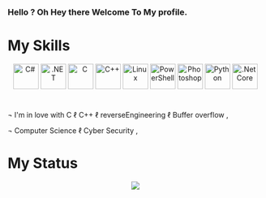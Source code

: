 ### Hello ? Oh Hey there Welcome To My **profile**.

# My Skills

<div align="center" dir="auto">  
<a href="https://docs.microsoft.com/en-us/dotnet/csharp/" rel="nofollow"><img src="https://camo.githubusercontent.com/4b531cb6c6f84985cc6a8300381d38ffa2fbf4a5758123b64c76de34d54679dc/68747470733a2f2f70726f66696c696e61746f722e7269736861762e6465762f736b696c6c732d6173736574732f6373686172702d6f726967696e616c2e737667" alt="C#" height="50" data-canonical-src="https://profilinator.rishav.dev/skills-assets/csharp-original.svg" style="max-width: 100%;"></a>  
<a href="https://dotnet.microsoft.com/download/dotnet-framework" rel="nofollow"><img src="https://camo.githubusercontent.com/5c857bdb4d79fd49a2b9b1974f48005f054a02fe559b311cfbb183190501bd6f/68747470733a2f2f70726f66696c696e61746f722e7269736861762e6465762f736b696c6c732d6173736574732f646f742d6e65742d6f726967696e616c2d776f72646d61726b2e737667" alt=".NET" height="50" data-canonical-src="https://profilinator.rishav.dev/skills-assets/dot-net-original-wordmark.svg" style="max-width: 100%;"></a>  
<a href="https://www.cprogramming.com/" rel="nofollow"><img src="https://camo.githubusercontent.com/61547887a8075613f22e610350efa9cdfbcf8086cd1ec95afe2cc0f8d4efc1cd/68747470733a2f2f70726f66696c696e61746f722e7269736861762e6465762f736b696c6c732d6173736574732f632d6f726967696e616c2e737667" alt="C" height="50" data-canonical-src="https://profilinator.rishav.dev/skills-assets/c-original.svg" style="max-width: 100%;"></a>  
<a href="https://www.cplusplus.com/" rel="nofollow"><img src="https://camo.githubusercontent.com/769631bdeadbcc2fa2e9768fbc91392503b30515ad75f25063eeb4ec38550b22/68747470733a2f2f70726f66696c696e61746f722e7269736861762e6465762f736b696c6c732d6173736574732f63706c7573706c75732d6f726967696e616c2e737667" alt="C++" height="50" data-canonical-src="https://profilinator.rishav.dev/skills-assets/cplusplus-original.svg" style="max-width: 100%;"></a>  
<a href="https://www.linux.org/" rel="nofollow"><img src="https://camo.githubusercontent.com/e9f60ba733b4d83b7256d8b6e368c5d0c2f409bd65e9f9a6fda49af628770953/68747470733a2f2f70726f66696c696e61746f722e7269736861762e6465762f736b696c6c732d6173736574732f6c696e75782d6f726967696e616c2e737667" alt="Linux" height="50" data-canonical-src="https://profilinator.rishav.dev/skills-assets/linux-original.svg" style="max-width: 100%;"></a>  
<a href="https://docs.microsoft.com/en-us/powershell/" rel="nofollow"><img src="https://camo.githubusercontent.com/ebbef1a6c2a43a4496d8fd5d2aa7755ee7d49e105077505a8815d96ed5c11eb5/68747470733a2f2f70726f66696c696e61746f722e7269736861762e6465762f736b696c6c732d6173736574732f706f7765727368656c6c2e706e67" alt="PowerShell" height="50" data-canonical-src="https://profilinator.rishav.dev/skills-assets/powershell.png" style="max-width: 100%;"></a>  
<a href="https://www.adobe.com/in/products/photoshop.html" rel="nofollow"><img src="https://camo.githubusercontent.com/13e224fcf86a9159eef3fa89c08052a116a351ce315d3ade369bb54e8a9491ab/68747470733a2f2f70726f66696c696e61746f722e7269736861762e6465762f736b696c6c732d6173736574732f70686f746f73686f702d706c61696e2e737667" alt="Photoshop" height="50" data-canonical-src="https://profilinator.rishav.dev/skills-assets/photoshop-plain.svg" style="max-width: 100%;"></a>  
<a href="https://www.python.org/" rel="nofollow"><img src="https://camo.githubusercontent.com/dcf464fd11981a7f7b93526a5594267213c8a9112346768d796be56031ac0b26/68747470733a2f2f70726f66696c696e61746f722e7269736861762e6465762f736b696c6c732d6173736574732f707974686f6e2d6f726967696e616c2e737667" alt="Python" height="50" data-canonical-src="https://profilinator.rishav.dev/skills-assets/python-original.svg" style="max-width: 100%;"></a>  
<a href="https://dotnet.microsoft.com/download" rel="nofollow"><img src="https://camo.githubusercontent.com/9507520b50e9ca9dd5ddb513fd544edf811970924a21be69a63d499136c0427f/68747470733a2f2f70726f66696c696e61746f722e7269736861762e6465762f736b696c6c732d6173736574732f646f746e6574636f72652e706e67" alt=".Net Core" height="50" data-canonical-src="https://profilinator.rishav.dev/skills-assets/dotnetcore.png" style="max-width: 100%;"></a>  
</div>

#

¬  I'm in love with C ℓ C++ ℓ reverseEngineering ℓ Buffer overflow ,

¬  Computer Science ℓ Cyber Security ,

#

# My Status 

<div align="center" dir="auto"><a target="_blank" rel="noopener noreferrer nofollow" href="https://camo.githubusercontent.com/a1da4ad8d47eb29180f0690d86bbf96b664c2937e8fd67576e41aa725058fe05/68747470733a2f2f6769746875622d726561646d652d73746174732e76657263656c2e6170702f6170693f757365726e616d653d4d657332642673686f775f69636f6e733d7472756526636f756e745f707269766174653d7472756526686964655f626f726465723d74727565"><img src="https://camo.githubusercontent.com/a1da4ad8d47eb29180f0690d86bbf96b664c2937e8fd67576e41aa725058fe05/68747470733a2f2f6769746875622d726561646d652d73746174732e76657263656c2e6170702f6170693f757365726e616d653d4d657332642673686f775f69636f6e733d7472756526636f756e745f707269766174653d7472756526686964655f626f726465723d74727565" align="center" data-canonical-src="https://github-readme-stats.vercel.app/api?username=Mes2d&amp;show_icons=true&amp;count_private=true&amp;hide_border=true" style="max-width: 100%;"></a></div>
